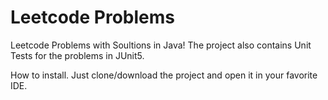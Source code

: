 # Leetcode Problems
Leetcode Problems with Soultions in Java!
The project also contains Unit Tests for the problems in JUnit5.

How to install.
Just clone/download the project and open it in your favorite IDE.

